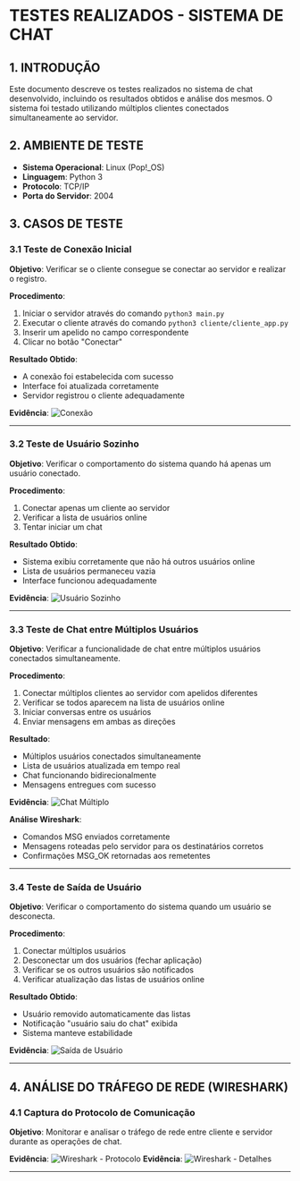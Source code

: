 # TESTES REALIZADOS - SISTEMA DE CHAT

## 1. INTRODUÇÃO

Este documento descreve os testes realizados no sistema de chat desenvolvido, incluindo os resultados obtidos e análise dos mesmos. O sistema foi testado utilizando múltiplos clientes conectados simultaneamente ao servidor.

## 2. AMBIENTE DE TESTE

- **Sistema Operacional**: Linux (Pop!_OS)
- **Linguagem**: Python 3
- **Protocolo**: TCP/IP
- **Porta do Servidor**: 2004

## 3. CASOS DE TESTE

### 3.1 Teste de Conexão Inicial

**Objetivo**: Verificar se o cliente consegue se conectar ao servidor e realizar o registro.

**Procedimento**:
1. Iniciar o servidor através do comando `python3 main.py`
2. Executar o cliente através do comando `python3 cliente/cliente_app.py`
3. Inserir um apelido no campo correspondente
4. Clicar no botão "Conectar"

**Resultado Obtido**:
- A conexão foi estabelecida com sucesso
- Interface foi atualizada corretamente
- Servidor registrou o cliente adequadamente

**Evidência**: ![Conexão](imagens/conexao.png)

---

### 3.2 Teste de Usuário Sozinho

**Objetivo**: Verificar o comportamento do sistema quando há apenas um usuário conectado.

**Procedimento**:
1. Conectar apenas um cliente ao servidor
2. Verificar a lista de usuários online
3. Tentar iniciar um chat

**Resultado Obtido**:
- Sistema exibiu corretamente que não há outros usuários online
- Lista de usuários permaneceu vazia
- Interface funcionou adequadamente

**Evidência**: ![Usuário Sozinho](imagens/sozinho.png)

---

### 3.3 Teste de Chat entre Múltiplos Usuários

**Objetivo**: Verificar a funcionalidade de chat entre múltiplos usuários conectados simultaneamente.

**Procedimento**:
1. Conectar múltiplos clientes ao servidor com apelidos diferentes
2. Verificar se todos aparecem na lista de usuários online
3. Iniciar conversas entre os usuários
4. Enviar mensagens em ambas as direções

**Resultado**:
- Múltiplos usuários conectados simultaneamente
- Lista de usuários atualizada em tempo real
- Chat funcionando bidirecionalmente
- Mensagens entregues com sucesso

**Evidência**: ![Chat Múltiplo](imagens/chat_multiplo.png)

**Análise Wireshark**:
- Comandos MSG enviados corretamente
- Mensagens roteadas pelo servidor para os destinatários corretos
- Confirmações MSG_OK retornadas aos remetentes

---

### 3.4 Teste de Saída de Usuário

**Objetivo**: Verificar o comportamento do sistema quando um usuário se desconecta.

**Procedimento**:
1. Conectar múltiplos usuários
2. Desconectar um dos usuários (fechar aplicação)
3. Verificar se os outros usuários são notificados
4. Verificar atualização das listas de usuários online

**Resultado Obtido**:
- Usuário removido automaticamente das listas
- Notificação "usuário saiu do chat" exibida
- Sistema manteve estabilidade

**Evidência**: ![Saída de Usuário](imagens/saida_usuario.png)

---

## 4. ANÁLISE DO TRÁFEGO DE REDE (WIRESHARK)

### 4.1 Captura do Protocolo de Comunicação

**Objetivo**: Monitorar e analisar o tráfego de rede entre cliente e servidor durante as operações de chat.

**Evidência**: ![Wireshark - Protocolo](imagens/wireshark.png)
**Evidência**: ![Wireshark - Detalhes](imagens/wireshark2.png)

---